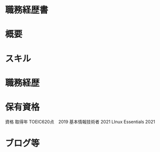 # 職務経歴書
# 概要


# スキル

# 職務経歴


# 保有資格
資格	取得年
TOEIC620点　2019
基本情報技術者 2021
LInux Essentials 2021

# ブログ等

